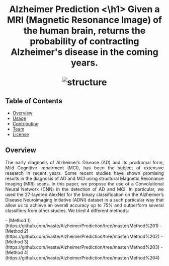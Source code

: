 <h1 align="center"> Alzheimer Prediction <\h1>
Given a MRI (Magnetic Resonance Image) of the human brain, returns the probability of contracting Alzheimer's disease in the coming years. 

![structure](https://github.com/ivaste/AlzheimerPrediction/blob/master/Documentation/Problem.jpg?raw=true)

## Table of Contents
- [Overview](#overview)
- [Usage](#usage)
- [Contributing](#contributing)
- [Team](#team)
- [License](#license)

## Overview
<p style='text-align: justify;'>The early diagnosis of Alzheimer’s Disease (AD) and its prodromal form, Mild Cognitive Impairment (MCI), has been the subject of extensive research in recent years. Some recent studies have shown promising results in the diagnosis of AD and MCI using structural Magnetic Resonance Imaging (MRI) scans. In this paper, we propose the use of a Convolutional Neural Network (CNN) in the detection of AD and MCI. In particular, we used the 27-layered AlexNet for the binary classification on the Alzheimer’s Disease Neuroimaging Initiative (ADNI) dataset in a such particular way that allow us to achieve an overall accuracy up to 75% and outperform several classifiers from other studies.
We tried 4 different methods:</p>
- [Method 1](https://github.com/ivaste/AlzheimerPrediction/tree/master/Method%201)
- [Method 2](https://github.com/ivaste/AlzheimerPrediction/tree/master/Method%202)
- [Method 3](https://github.com/ivaste/AlzheimerPrediction/tree/master/Method%203)
- [Method 4](https://github.com/ivaste/AlzheimerPrediction/tree/master/Method%204)
<!--
## Todo

- [x] Code for Load Dataset
- [x] Code for Split Dataset in Train and Test
- [x] Code for Test on Test Set
- [x] Code for Train on the entire Train Set
- [x] Code for Cross fold validation
- [x] Code for Saving metrics and trained models
- [x] Code for different Axis
- [x] Code for Changing problem quickly
- [x] Method 1: for each axis compose a picture with the x,x,x slices
	- [x] CN vs MCIc: Code
	- [x] CN vs MCIc: Explore Hyperparameters on x-axis
	- [x] CN vs MCIc: Explore Hyperparameters on y-axis
	- [x] CN vs MCIc: Explore Hyperparameters on z-axis
	- [x] CN vs AD: Code
	- [x] CN vs AD: Explore Hyperparameters on x-axis
	- [x] CN vs AD: Explore Hyperparameters on y-axis
	- [x] CN vs AD: Explore Hyperparameters on z-axis
	- [x] MCInc vs MCIc: Code
	- [x] MCInc vs MCIc: Explore Hyperparameters on x-axis
	- [x] MCInc vs MCIc: Explore Hyperparameters on y-axis
	- [x] MCInc vs MCIc: Explore Hyperparameters on z-axis
- [x] Method 2: for each axis compose a picture with the x-k,x and x+k slices
	- [x] CN vs MCIc: Code
	- [x] CN vs MCIc: Explore Hyperparameters on x-axis
	- [x] CN vs MCIc: Explore Hyperparameters on y-axis
	- [x] CN vs MCIc: Explore Hyperparameters on z-axis
	- [x] CN vs AD: Code
	- [x] CN vs AD: Explore Hyperparameters on x-axis
	- [x] CN vs AD: Explore Hyperparameters on y-axis
	- [x] CN vs AD: Explore Hyperparameters on z-axis
	- [x] MCInc vs MCIc: Code
	- [x] MCInc vs MCIc: Explore Hyperparameters on x-axis
	- [x] MCInc vs MCIc: Explore Hyperparameters on y-axis
	- [x] MCInc vs MCIc: Explore Hyperparameters on z-axis
- [x] Method 3: Pick the middle axis of each MRI
	- [x] CN vs MCIc: Code
	- [x] CN vs MCIc: Explore Hyperparameters
	- [x] CN vs AD: Code
	- [x] CN vs AD: Explore Hyperparameters
	- [x] MCInc vs MCIc: Code
	- [x] MCInc vs MCIc: Explore Hyperparameters
- [x] Method 4: For each MRI choose 100 Voxels, for each voxel pick the x,y,z 32x32 slices
	- [x] CN vs MCIc: Code
	- [x] CN vs MCIc: Explore Hyperparameters
	- [x] CN vs AD: Code
	- [x] CN vs AD: Explore Hyperparameters
	- [x] MCInc vs MCIc: Code
	- [x] MCInc vs MCIc: Explore Hyperparameters

-->
## Usage
Just download the code and the dataset from this repo and execute it with MATLAB.


## Contributing
Pull requests are welcome. For major changes, please open an issue first to discuss what you would like to change.


## Team
| <a href="https://stefanoivancich.com" target="_blank">**Stefano Ivancich**</a> | <a href="https://github.com/TyllanDrake" target="_blank">**Luca Masiero**</a> |
| :---: |:---:|
| [![Stefano Ivancich](https://avatars1.githubusercontent.com/u/36710626?s=200&v=4)](https://stefanoivancich.com)    | [![Luca Masiero](https://avatars1.githubusercontent.com/u/48916928?s=200&v=4?s=200)](https://github.com/TyllanDrake) |
| <a href="https://github.com/ivaste" target="_blank">`github.com/ivaste`</a> | <a href="https://github.com/TyllanDrake" target="_blank">`github.com/TyllanDrake`</a> |

## License
[![License](http://img.shields.io/:license-mit-blue.svg?style=flat-square)](http://badges.mit-license.org)

- **[MIT license](http://opensource.org/licenses/mit-license.php)**
